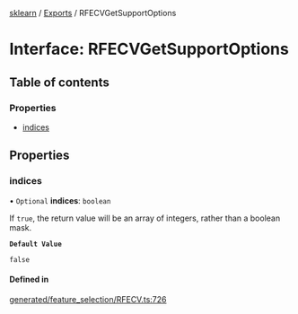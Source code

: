 [sklearn](../readme.md) / [Exports](../modules.md) / RFECVGetSupportOptions

# Interface: RFECVGetSupportOptions

## Table of contents

### Properties

- [indices](RFECVGetSupportOptions.md#indices)

## Properties

### indices

• `Optional` **indices**: `boolean`

If `true`, the return value will be an array of integers, rather than a boolean mask.

**`Default Value`**

`false`

#### Defined in

[generated/feature_selection/RFECV.ts:726](https://github.com/transitive-bullshit/scikit-learn-ts/blob/367336a/packages/sklearn/src/generated/feature_selection/RFECV.ts#L726)

